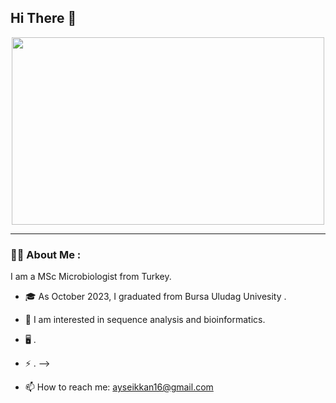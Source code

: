 
<!--
**Aysenikkan/Aysenikkan** is a ✨ _special_ ✨ repository because its `README.md` (this file) appears on your GitHub profile.

Here are some ideas to get you started:

- 🔭 I’m currently working on ...
- 🌱 I’m currently learning ...
- 👯 I’m looking to collaborate on ...
- 🤔 I’m looking for help with ...
- 💬 Ask me about ...
- 📫 How to reach me: ...
- 😄 Pronouns: ...
- ⚡ Fun fact: ...
-->

<h2>
  Hi There 👋
</h2>

<div align="center">
    <img src="https://media.giphy.com/media/v1.Y2lkPTc5MGI3NjExd2g5NHN6emI5eHBtanpxM2R1Ym1zOG9uczR1ZG9jNG12bDhxcngzNSZlcD12MV9pbnRlcm5hbF9naWZfYnlfaWQmY3Q9Zw/7SEOHagSV4ybqp2CbL/giphy.gif" width="500" height="300"/>
  <p align="center">
  </p>
</div>

---

### :woman_technologist: About Me :
I am a MSc Microbiologist from Turkey.

- 🎓 As October 2023, I graduated from Bursa Uludag Univesity .

- :telescope: I am interested in sequence analysis and bioinformatics.
  
- 🖥️  .

- :zap: .
-->
- :mailbox: How to reach me: [ayseikkan16@gmail.com](mailto:ayseikkan16@gmail.com)

